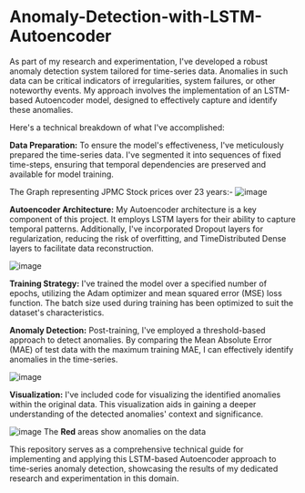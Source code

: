 # Anomaly-Detection-with-LSTM-Autoencoder

As part of my research and experimentation, I've developed a robust anomaly detection system tailored for time-series data. Anomalies in such data can be critical indicators of irregularities, system failures, or other noteworthy events. My approach involves the implementation of an LSTM-based Autoencoder model, designed to effectively capture and identify these anomalies.

Here's a technical breakdown of what I've accomplished:

**Data Preparation:** To ensure the model's effectiveness, I've meticulously prepared the time-series data. I've segmented it into sequences of fixed time-steps, ensuring that temporal dependencies are preserved and available for model training.

The Graph representing JPMC Stock prices over 23 years:-
![image](https://github.com/Soumya-Panda/Anomaly-Detection-with-LSTM-Autoencoder/assets/81625214/c77ebad4-575a-4f85-a2ab-02e1ea2feafa)

**Autoencoder Architecture:** My Autoencoder architecture is a key component of this project. It employs LSTM layers for their ability to capture temporal patterns. Additionally, I've incorporated Dropout layers for regularization, reducing the risk of overfitting, and TimeDistributed Dense layers to facilitate data reconstruction.

![image](https://github.com/Soumya-Panda/Anomaly-Detection-with-LSTM-Autoencoder/assets/81625214/f4039000-8bd8-46f2-9b45-04b0b5772e09)

**Training Strategy:** I've trained the model over a specified number of epochs, utilizing the Adam optimizer and mean squared error (MSE) loss function. The batch size used during training has been optimized to suit the dataset's characteristics.

**Anomaly Detection:** Post-training, I've employed a threshold-based approach to detect anomalies. By comparing the Mean Absolute Error (MAE) of test data with the maximum training MAE, I can effectively identify anomalies in the time-series.

![image](https://github.com/Soumya-Panda/Anomaly-Detection-with-LSTM-Autoencoder/assets/81625214/5de9489f-ffe5-437e-b29d-1dc75c4b9a7e)

**Visualization:** I've included code for visualizing the identified anomalies within the original data. This visualization aids in gaining a deeper understanding of the detected anomalies' context and significance.

![image](https://github.com/Soumya-Panda/Anomaly-Detection-with-LSTM-Autoencoder/assets/81625214/56933519-1179-42ae-be03-7c291b6ada86)
The **Red** areas show anomalies on the data

This repository serves as a comprehensive technical guide for implementing and applying this LSTM-based Autoencoder approach to time-series anomaly detection, showcasing the results of my dedicated research and experimentation in this domain.
